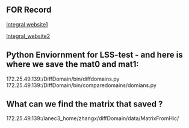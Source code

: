 ## FOR Record

[Integral website1](https://www.notion.so/integral-calculate-fe573ec506154e6a83f9b24b208b2e54?pvs=4#2deb6c01a50148078ba9b52911efd633)

[Integral_website2](https://www.notion.so/integral-calculate-fe573ec506154e6a83f9b24b208b2e54?pvs=4#d25b7f0bb63d438da635e7826864bc00)

## Python Enviornment for LSS-test  -  and here is where we save the mat0 and mat1:

172.25.49.139:/DiffDomain/bin/diffdomains.py
172.25.49.139:/DiffDomain/bin/comparedomains/domians.py

## What can we find the matrix that saved ?

172.25.49.139:/lanec3_home/zhangx/diffDomain/data/MatrixFromHic/



